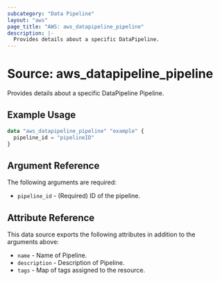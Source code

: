```yaml
---
subcategory: "Data Pipeline"
layout: "aws"
page_title: "AWS: aws_datapipeline_pipeline"
description: |-
  Provides details about a specific DataPipeline.
---
```


# Source: aws_datapipeline_pipeline

Provides details about a specific DataPipeline Pipeline.

## Example Usage

```terraform
data "aws_datapipeline_pipeline" "example" {
  pipeline_id = "pipelineID"
}
```

## Argument Reference

The following arguments are required:

* `pipeline_id` - (Required) ID of the pipeline.

## Attribute Reference

This data source exports the following attributes in addition to the arguments above:

* `name` - Name of Pipeline.
* `description` - Description of Pipeline.
* `tags` - Map of tags assigned to the resource.

